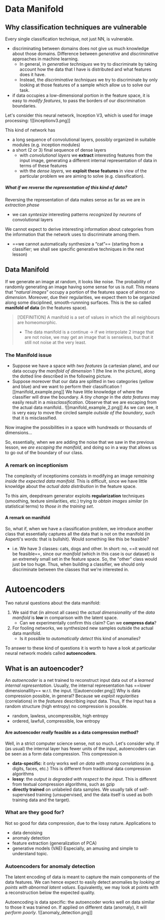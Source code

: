 # Data Manifold
## Why classification techniques are vulnerable
Every single classification technique, not just NN, is vulnerable. 
- discriminating between domains does not give us much knowledge about those domains. Difference between _generative_ and _discriminative_ approaches in machine learning.
	- In general, in _generative techniques_ we try to discriminate by taking account how  the data that I have is distributed and what features does it have.
	- Instead, the _discriminative techniques_ we try to discriminate by only looking at those features of a sample which allow us to solve our task.  
- if data occupies a low-dimensional portion in the feature space, it is easy to _modify features_, to pass the borders of our discrimination boundaries.

Let's consider this neural network, Inception V3, which is used for image processing:
![[inceptionv3.png]]

This kind of network has
- a long sequence of convolutional layers, possibly organized in suitable modules (e.g. inception modules) 
- a short (2 or 3) final sequence of dense layers
	- with _convolutional layers_ we __extract__ interesting features from the input image, generating a different internal representation of data in terms of these features 
	- with the _dense layers_, we __exploit these features__ in view of the particular problem we are aiming to solve (e.g. classification).

##### What if we reverse the representation of this kind of data?
Reversing the representation of data makes sense as far as we are in _extraction phase_ 
- we can _syntesize_ interesting patterns _recognized by neurons_ of convolutional layers

We cannot expect to derive interesting information about categories from the information that the network uses to discriminate among them. 
- ==we cannot automatically synthesize a “cat”== (starting from a classifier; we shall see specific generative techniques in the next lesson)

## Data Manifold
If we generate an image at random, it looks like noise. 
The probability of randomly generating an image having some sense for us is _null_. This means that “_natural images_” occupy a portion of the features space of almost _no dimension_. 
Moreover, due their regularities, we expect them to be organized along some disciplined, smooth-runnning surfaces. This is the so called __manifold of data__ (in the features space).

>[!DEFINITION]
>A manifold is a set of values in which the all neighbours are homeomorphic.
>- The data manifold is a continue -> if we interpolate 2 image that are not noise, we may get an image that is senseless, but that it still not noise at the very least. 

### The Manifold issue
- Suppose we have a space with _two features_ (a cartesian plane), and our data occupy the _manifold of dimension_ 1 (the line in the picture), along the dotted line described in the following picture.
- Suppose moreover that our data are splitted in two categories (yellow and blue) and we want to perform their classification
![[manifold_example.png]]
We have little knowledge of where the classifier will draw the boundary. A _tiny change_ in the _data features_ may easily result in a _missclassification_.
Observe that we are escaping from the actual data manifold..
![[manifold_example_2.png]]
As we can see, it is very easy to move the circled sample _outside of the boundary_, such that it is misclassified. 

Now imagine the possibilities in a space with hundreads or thousands of dimensions...

So, essentially, when we are adding the noise that we saw in the previous lesson, we _are escaping the manifold_, and doing so in a way that allows us to go out of the boundary of our class. 

### A remark on inceptionism
The complexity of inceptionims consists in modifying an image _remaining inside the expected data manifold_. This is difficult, since we have little knowldge about the _actual data distribution_ in the feature space. 

To this aim, deepdream generator exploits __regularization__ techniques (smoothing, texture similarities, etc.) trying _to obtain images similar_ (in statistical terms) to _those in the training set_.

#### A remark on manifold
So, what if, when we have a classification problem, we introduce another class that essentially captures all the data that is not on the manifold (in Asperti's words: that is bullshit). Would something like this be feasible?
- i.e. We have 3 classes: cats, dogs and other. 
In short: no, ==it would not be feasible==, since our _manifold_ (which in this case is our dataset) is an extremely small set in the feature space. So, the "other" class would just be too huge.
Thus, when building a classifier, we should only discriminate between the classes that we're interested in. 

# Autoencoders
Two natural questions about the data manifold: 
1. We said that (in almost all cases) the _actual dimensionality_ of the _data manifold_ is __low__ in comparison with the latent space. 
	- Can we experimentally confirm this claim? Can we __compress data__? 
2. For fooling networks, we synthesized new samples outside the actual data manifold. 
	- Is it possible to _automatically detect_ this kind of anomalies? 

To answer to these kind of questions it is worth to have a look at particular neural network models called __autoencoders__.

## What is an autoencoder?
An _autoencoder_ is a net trained to reconstruct input data out of a _learned internal representation_. Usually, the internal representation has ==lower dimensionallity== w.r.t. the input.
![[autoencoder.png]]
Why is data compression possible, in general? Because we _exploit regularities_ (correlations) in the _features_ describing input data. Thus, If the input has a random structure (high entropy) no compression is possible.
- random, lawless, uncompressible, high entropy 
- ordered, lawfull, compressible, low entropy

#### Are autoencoder _really_ feasible as a data compression method?
Well, in a strict computer science sense, not so much. Let's consider why.
If (as usual) the internal layer has fewer units of the input, autoencoders can be seen as a form data compression. This compression is 
- __data-specific__: it only works well _on data with strong correlations_ (e.g. digits, faces, etc.) This is different from traditional data compression algorithms 
- __lossy__: the _output is degraded with respect to the input_. This is different from textual compression algorithms, such as gzip 
- __directly trained__ on unlabeled data samples. We usually talk of self-supervised training (unsupervised, and the data itself is used as both training data and the target).

### What are they good for?
Not so good for data compression, due to the lossy nature. Applications to 
- data denoising 
- anomaly detection 
- feature extraction (generalization of PCA) 
- generative models (VAE)
Especially, an amusing and simple to understand topic.

### Autoencoders for anomaly detection
The latent encoding of data is meant to capture the main components of the data features. We can hence expect to easily detect anomalies by _looking at points with abnormal latent values_. Equivalently, we may look at points with a reconstruction below the expected quality.

Autoencoding is data specific: the autoencoder works well on data similar to those it was trained on. If applied on different data (anomaly), it will _perform poorly_.
![[anomaly_detection.png]]